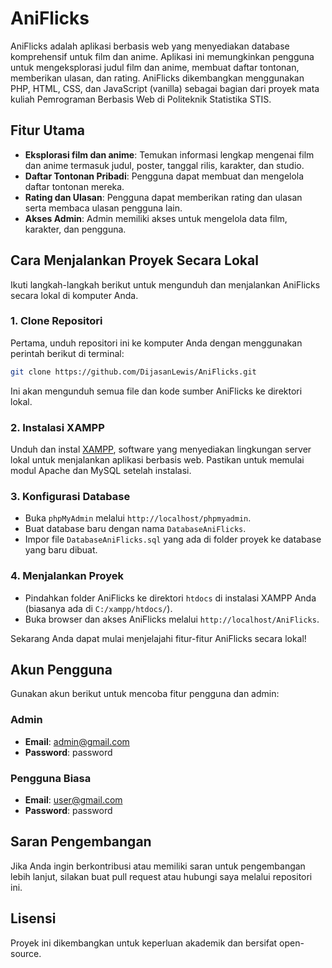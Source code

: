 # AniFlicks

AniFlicks adalah aplikasi berbasis web yang menyediakan database komprehensif untuk film dan anime. Aplikasi ini memungkinkan pengguna untuk mengeksplorasi judul film dan anime, membuat daftar tontonan, memberikan ulasan, dan rating. AniFlicks dikembangkan menggunakan PHP, HTML, CSS, dan JavaScript (vanilla) sebagai bagian dari proyek mata kuliah Pemrograman Berbasis Web di Politeknik Statistika STIS.

## Fitur Utama
- **Eksplorasi film dan anime**: Temukan informasi lengkap mengenai film dan anime termasuk judul, poster, tanggal rilis, karakter, dan studio.
- **Daftar Tontonan Pribadi**: Pengguna dapat membuat dan mengelola daftar tontonan mereka.
- **Rating dan Ulasan**: Pengguna dapat memberikan rating dan ulasan serta membaca ulasan pengguna lain.
- **Akses Admin**: Admin memiliki akses untuk mengelola data film, karakter, dan pengguna.

## Cara Menjalankan Proyek Secara Lokal

Ikuti langkah-langkah berikut untuk mengunduh dan menjalankan AniFlicks secara lokal di komputer Anda.

### 1. Clone Repositori
Pertama, unduh repositori ini ke komputer Anda dengan menggunakan perintah berikut di terminal:

```bash
git clone https://github.com/DijasanLewis/AniFlicks.git
```

Ini akan mengunduh semua file dan kode sumber AniFlicks ke direktori lokal.

### 2. Instalasi XAMPP
Unduh dan instal [XAMPP](https://www.apachefriends.org/index.html), software yang menyediakan lingkungan server lokal untuk menjalankan aplikasi berbasis web. Pastikan untuk memulai modul Apache dan MySQL setelah instalasi.

### 3. Konfigurasi Database
- Buka `phpMyAdmin` melalui `http://localhost/phpmyadmin`.
- Buat database baru dengan nama `DatabaseAniFlicks`.
- Impor file `DatabaseAniFlicks.sql` yang ada di folder proyek ke database yang baru dibuat.

### 4. Menjalankan Proyek
- Pindahkan folder AniFlicks ke direktori `htdocs` di instalasi XAMPP Anda (biasanya ada di `C:/xampp/htdocs/`).
- Buka browser dan akses AniFlicks melalui `http://localhost/AniFlicks`.

Sekarang Anda dapat mulai menjelajahi fitur-fitur AniFlicks secara lokal!

## Akun Pengguna
Gunakan akun berikut untuk mencoba fitur pengguna dan admin:

### Admin
- **Email**: admin@gmail.com
- **Password**: password

### Pengguna Biasa
- **Email**: user@gmail.com
- **Password**: password

## Saran Pengembangan
Jika Anda ingin berkontribusi atau memiliki saran untuk pengembangan lebih lanjut, silakan buat pull request atau hubungi saya melalui repositori ini.

## Lisensi
Proyek ini dikembangkan untuk keperluan akademik dan bersifat open-source.
